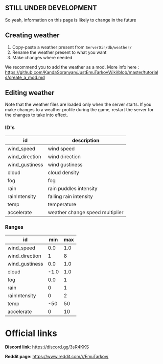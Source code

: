 ## STILL UNDER DEVELOPMENT
So yeah, information on this page is likely to change in the future

## Creating weather
1. Copy-paste a weather present from ```ServerDir/db/weather/```
2. Rename the weather present to what you want
3. Make changes where needed

We recommend you to add the weather as a mod. More info here : https://github.com/KandaSoranyan/JustEmuTarkovWiki/blob/master/tutorials/create_a_mod.md

## Editing weather
Note that the weather files are loaded only when the server starts. If you make changes to a weather profile during the game, restart the server for the changes to take into effect.

### ID's
id                         | description
-------------------------- | --------------------------------
wind_speed                 | wind speed
wind_direction             | wind direction
wind_gustiness             | wind gustiness
cloud                      | cloud density
fog                        | fog
rain                       | rain puddles intensity
rainIntensity              | falling rain intensity
temp                       | temperature
accelerate                 | weather change speed multiplier

### Ranges
id                         | min  | max
-------------------------- | ----  | ---
wind_speed                 | 0.0  | 1.0
wind_direction             | 1    | 8
wind_gustiness             | 0.0  | 1.0
cloud                      | -1.0 | 1.0
fog                        | 0.0  | 1
rain                       | 0    | 1	
rainIntensity              | 0    | 2
temp                       | -50  | 50
accelerate                 | 0    | 10

# Official links
**Discord link**: https://discord.gg/3sR4KKS

**Reddit page**: https://www.reddit.com/r/EmuTarkov/